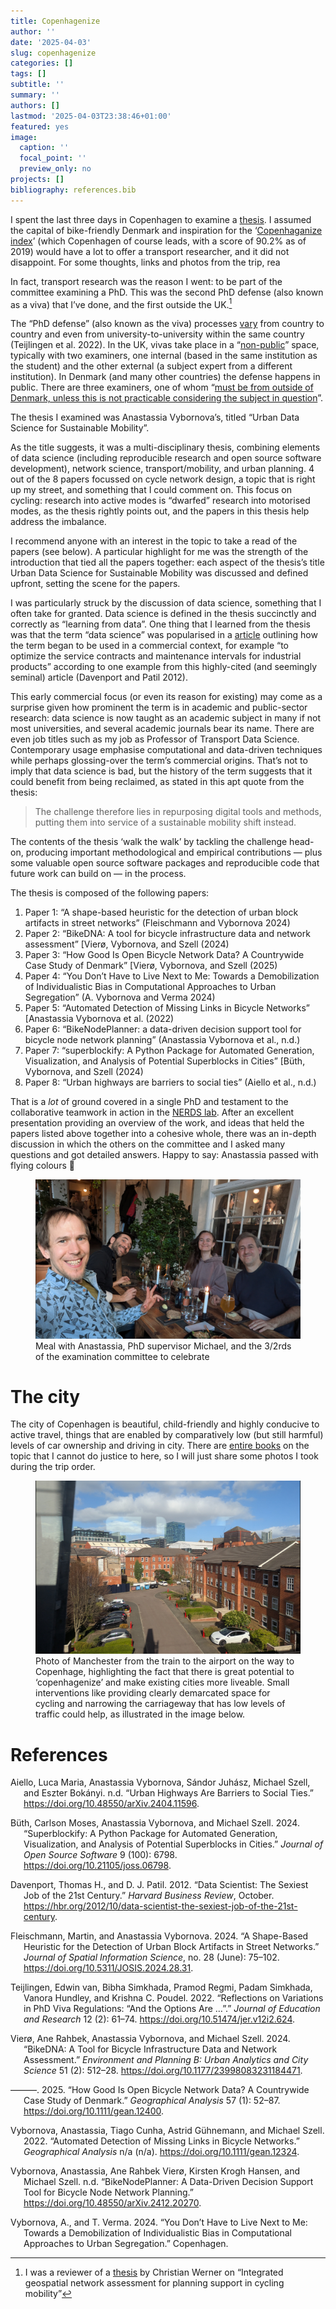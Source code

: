 ```yaml
---
title: Copenhagenize
author: ''
date: '2025-04-03'
slug: copenhagenize
categories: []
tags: []
subtitle: ''
summary: ''
authors: []
lastmod: '2025-04-03T23:38:46+01:00'
featured: yes
image:
  caption: ''
  focal_point: ''
  preview_only: no
projects: []
bibliography: references.bib
---
```


I spent the last three days in Copenhagen to examine a [thesis](https://en.itu.dk/Research/PhD-Programme/PhD-Defences/PhD-Defences-2025/March/Anastassia-Vybornova).
I assumed the capital of bike-friendly Denmark and inspiration for the ‘[Copenhaganize index](https://copenhagenizeindex.eu/)’ (which Copenhagen of course leads, with a score of 90.2% as of 2019) would have a lot to offer a transport researcher, and it did not disappoint.
For some thoughts, links and photos from the trip, rea

In fact, transport research was the reason I went: to be part of the committee examining a PhD.
This was the second PhD defense (also known as a viva) that I’ve done, and the first outside the UK.[^1]

The “PhD defense” (also known as the viva) processes [vary](https://eprints.bournemouth.ac.uk/37508/7/624-Article%20Text-966-1-10-20230112.pdf) from country to country and even from university-to-university within the same country (Teijlingen et al. 2022).
In the UK, vivas take place in a “[non-public](https://vitae.ac.uk/resource/working-in-research/doctoral-research/the-viva/)” space, typically with two examiners, one internal (based in the same institution as the student) and the other external (a subject expert from a different institution).
In Denmark (and many other countries) the defense happens in public.
There are three examiners, one of whom “[must be from outside of Denmark, unless this is not practicable considering the subject in question](https://www.dtu.dk/english/-/media/dtudk/uddannelse/phd-udannelse/dokumenter/dtus-rules-for-the-phd-programme-may-2023.pdf)”.

The thesis I examined was Anastassia Vybornova’s, titled “Urban Data Science for Sustainable Mobility”.

As the title suggests, it was a multi-disciplinary thesis, combining elements of data science (including reproducible research and open source software development), network science, transport/mobility, and urban planning.
4 out of the 8 papers focussed on cycle network design, a topic that is right up my street, and something that I could comment on.
This focus on cycling: research into active modes is “dwarfed” research into motorised modes, as the thesis rightly points out, and the papers in this thesis help address the imbalance.

I recommend anyone with an interest in the topic to take a read of the papers (see below).
A particular highlight for me was the strength of the introduction that tied all the papers together: each aspect of the thesis’s title Urban Data Science for Sustainable Mobility was discussed and defined upfront, setting the scene for the papers.

I was particularly struck by the discussion of data science, something that I often take for granted.
Data science is defined in the thesis succinctly and correctly as “learning from data”.
One thing that I learned from the thesis was that the term “data science” was popularised in a [article](https://hbr.org/2012/10/data-scientist-the-sexiest-job-of-the-21st-century) outlining how the term began to be used in a commercial context, for example “to optimize the service contracts and maintenance intervals for industrial products” according to one example from this highly-cited (and seemingly seminal) article (Davenport and Patil 2012).

This early commercial focus (or even its reason for existing) may come as a surprise given how prominent the term is in academic and public-sector research: data science is now taught as an academic subject in many if not most universities, and several academic journals bear its name.
There are even job titles such as my job as Professor of Transport Data Science.
Contemporary usage emphasise computational and data-driven techniques while perhaps glossing-over the term’s commercial origins.
That’s not to imply that data science is bad, but the history of the term suggests that it could benefit from being reclaimed, as stated in this apt quote from the thesis:

> The challenge therefore lies in repurposing digital tools and methods, putting them into service of a sustainable mobility shift instead.

The contents of the thesis ‘walk the walk’ by tackling the challenge head-on, producing important methodological and empirical contributions — plus some valuable open source software packages and reproducible code that future work can build on — in the process.

The thesis is composed of the following papers:

1.  Paper 1: “A shape-based heuristic for the detection of urban block artifacts in street networks” (Fleischmann and Vybornova 2024)
2.  Paper 2: “BikeDNA: A tool for bicycle infrastructure data and network assessment” \[Vierø, Vybornova, and Szell (2024)
3.  Paper 3: “How Good Is Open Bicycle Network Data? A Countrywide Case Study of Denmark” \[Vierø, Vybornova, and Szell (2025)
4.  Paper 4: “You Don’t Have to Live Next to Me: Towards a Demobilization of Individualistic Bias in Computational Approaches to Urban Segregation” (A. Vybornova and Verma 2024)
5.  Paper 5: “Automated Detection of Missing Links in Bicycle Networks” \[Anastassia Vybornova et al. (2022)
6.  Paper 6: “BikeNodePlanner: a data-driven decision support tool for bicycle node network planning” (Anastassia Vybornova et al., n.d.)
7.  Paper 7: “superblockify: A Python Package for Automated Generation, Visualization, and Analysis of Potential Superblocks in Cities” \[Büth, Vybornova, and Szell (2024)
8.  Paper 8: “Urban highways are barriers to social ties” (Aiello et al., n.d.)

That is a *lot* of ground covered in a single PhD and testament to the collaborative teamwork in action in the [NERDS lab](https://nerds.itu.dk/).
After an excellent presentation providing an overview of the work, and ideas that held the papers listed above together into a cohesive whole, there was an in-depth discussion in which the others on the committee and I asked many questions and got detailed answers.
Happy to say: Anastassia passed with flying colours 🎉

<figure>
<img src="images/paste-2.png" data-fig-alt="Meal in Copenhagen" alt="Meal with Anastassia, PhD supervisor Michael, and the 3/2rds of the examination committee to celebrate" />
<figcaption aria-hidden="true">Meal with Anastassia, PhD supervisor Michael, and the 3/2rds of the examination committee to celebrate</figcaption>
</figure>

# The city

The city of Copenhagen is beautiful, child-friendly and highly conducive to active travel, things that are enabled by comparatively low (but still harmful) levels of car ownership and driving in city.
There are [entire books](https://www.detail.de/de_en/kobehavn-englisch) on the topic that I cannot do justice to here, so I will just share some photos I took during the trip order.

<figure>
<img src="images/paste-4.png" alt="Photo of Manchester from the train to the airport on the way to Copenhage, highlighting the fact that there is great potential to ‘copenhagenize’ and make existing cities more liveable. Small interventions like providing clearly demarcated space for cycling and narrowing the carriageway that has low levels of traffic could help, as illustrated in the image below." />
<figcaption aria-hidden="true">Photo of Manchester from the train to the airport on the way to Copenhage, highlighting the fact that there is great potential to ‘copenhagenize’ and make existing cities more liveable. Small interventions like providing clearly demarcated space for cycling and narrowing the carriageway that has low levels of traffic could help, as illustrated in the image below.</figcaption>
</figure>

# References

<div id="refs" class="references csl-bib-body hanging-indent">

<div id="ref-aiello" class="csl-entry">

Aiello, Luca Maria, Anastassia Vybornova, Sándor Juhász, Michael Szell, and Eszter Bokányi. n.d. “Urban Highways Are Barriers to Social Ties.” <https://doi.org/10.48550/arXiv.2404.11596>.

</div>

<div id="ref-büth2024" class="csl-entry">

Büth, Carlson Moses, Anastassia Vybornova, and Michael Szell. 2024. “Superblockify: A Python Package for Automated Generation, Visualization, and Analysis of Potential Superblocks in Cities.” *Journal of Open Source Software* 9 (100): 6798. <https://doi.org/10.21105/joss.06798>.

</div>

<div id="ref-davenport2012" class="csl-entry">

Davenport, Thomas H., and D. J. Patil. 2012. “Data Scientist: The Sexiest Job of the 21st Century.” *Harvard Business Review*, October. <https://hbr.org/2012/10/data-scientist-the-sexiest-job-of-the-21st-century>.

</div>

<div id="ref-fleischmann2024" class="csl-entry">

Fleischmann, Martin, and Anastassia Vybornova. 2024. “A Shape-Based Heuristic for the Detection of Urban Block Artifacts in Street Networks.” *Journal of Spatial Information Science*, no. 28 (June): 75–102. <https://doi.org/10.5311/JOSIS.2024.28.31>.

</div>

<div id="ref-vanteijlingen2022" class="csl-entry">

Teijlingen, Edwin van, Bibha Simkhada, Pramod Regmi, Padam Simkhada, Vanora Hundley, and Krishna C. Poudel. 2022. “Reflections on Variations in PhD Viva Regulations: “And the Options Are …”.” *Journal of Education and Research* 12 (2): 61–74. <https://doi.org/10.51474/jer.v12i2.624>.

</div>

<div id="ref-vierø2024" class="csl-entry">

Vierø, Ane Rahbek, Anastassia Vybornova, and Michael Szell. 2024. “BikeDNA: A Tool for Bicycle Infrastructure Data and Network Assessment.” *Environment and Planning B: Urban Analytics and City Science* 51 (2): 512–28. <https://doi.org/10.1177/23998083231184471>.

</div>

<div id="ref-vierø2025" class="csl-entry">

———. 2025. “How Good Is Open Bicycle Network Data? A Countrywide Case Study of Denmark.” *Geographical Analysis* 57 (1): 52–87. <https://doi.org/10.1111/gean.12400>.

</div>

<div id="ref-vybornova2022" class="csl-entry">

Vybornova, Anastassia, Tiago Cunha, Astrid Gühnemann, and Michael Szell. 2022. “Automated Detection of Missing Links in Bicycle Networks.” *Geographical Analysis* n/a (n/a). <https://doi.org/10.1111/gean.12324>.

</div>

<div id="ref-vybornova" class="csl-entry">

Vybornova, Anastassia, Ane Rahbek Vierø, Kirsten Krogh Hansen, and Michael Szell. n.d. “BikeNodePlanner: A Data-Driven Decision Support Tool for Bicycle Node Network Planning.” <https://doi.org/10.48550/arXiv.2412.20270>.

</div>

<div id="ref-vybornova2024" class="csl-entry">

Vybornova, A., and T. Verma. 2024. “You Don’t Have to Live Next to Me: Towards a Demobilization of Individualistic Bias in Computational Approaches to Urban Segregation.” Copenhagen.

</div>

</div>

[^1]: I was a reviewer of a [thesis](https://bsky.app/profile/robinlovelace.bsky.social/post/3llxvrb652c2e) by Christian Werner on “Integrated geospatial network assessment for planning support in cycling mobility”
